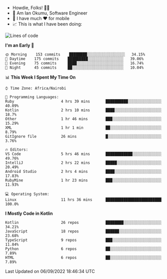 
* Howdie, Folks! 👋🤓
* 🤪 Am Ian Okumu, Software Engineer
* 📱 I have much ❤️ for mobile
* 📈 This is what I have been doing:
  
<!-- <a href="https://otsembo.github.io/OtsemboPortfolio/" style="margin-right:.5%; margin-top=.5%;">
  <img align="center" src="https://github-readme-stats.vercel.app/api/top-langs/?username=otsembo&layout=compact" />
</a> -->

<!--START_SECTION:waka-->
![Lines of code](https://img.shields.io/badge/From%20Hello%20World%20I%27ve%20Written-701%20Thousand%20lines%20of%20code-blue)

**I'm an Early 🐤** 

```text
🌞 Morning    153 commits    ████████░░░░░░░░░░░░░░░░░   34.15% 
🌆 Daytime    175 commits    █████████░░░░░░░░░░░░░░░░   39.06% 
🌃 Evening    75 commits     ████░░░░░░░░░░░░░░░░░░░░░   16.74% 
🌙 Night      45 commits     ██░░░░░░░░░░░░░░░░░░░░░░░   10.04%

```


📊 **This Week I Spent My Time On** 

```text
⌚︎ Time Zone: Africa/Nairobi

💬 Programming Languages: 
Ruby                     4 hrs 39 mins       ██████████░░░░░░░░░░░░░░░   40.09% 
Kotlin                   2 hrs 10 mins       ████░░░░░░░░░░░░░░░░░░░░░   18.7% 
Other                    1 hr 46 mins        ███░░░░░░░░░░░░░░░░░░░░░░   15.29% 
XML                      1 hr 1 min          ██░░░░░░░░░░░░░░░░░░░░░░░   8.79% 
GitIgnore file           26 mins             █░░░░░░░░░░░░░░░░░░░░░░░░   3.76%

🔥 Editors: 
VS Code                  5 hrs 46 mins       ████████████░░░░░░░░░░░░░   49.76% 
IntelliJ                 2 hrs 22 mins       █████░░░░░░░░░░░░░░░░░░░░   20.49% 
Android Studio           2 hrs 4 mins        ████░░░░░░░░░░░░░░░░░░░░░   17.83% 
RubyMine                 1 hr 23 mins        ███░░░░░░░░░░░░░░░░░░░░░░   11.93%

💻 Operating System: 
Linux                    11 hrs 36 mins      █████████████████████████   100.0%

```

**I Mostly Code in Kotlin** 

```text
Kotlin                   26 repos            ████████░░░░░░░░░░░░░░░░░   34.21% 
JavaScript               18 repos            ██████░░░░░░░░░░░░░░░░░░░   23.68% 
TypeScript               9 repos             ███░░░░░░░░░░░░░░░░░░░░░░   11.84% 
Python                   6 repos             ██░░░░░░░░░░░░░░░░░░░░░░░   7.89% 
HTML                     6 repos             ██░░░░░░░░░░░░░░░░░░░░░░░   7.89%

```



 Last Updated on 06/09/2022 18:46:34 UTC
<!--END_SECTION:waka-->

<br />
<br />
<br />
<br />
<br />
  
  </div>
<!---
otsembo/otsembo is a ✨ special ✨ repository because its `README.md` (this file) appears on your GitHub profile.
You can click the Preview link to take a look at your changes.
--->
